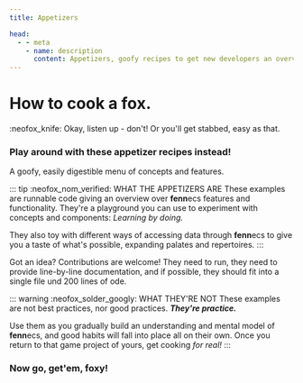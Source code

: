 ```yaml
---
title: Appetizers

head:
  - - meta
    - name: description
      content: Appetizers, goofy recipes to get new developers an overview over the features of the fennecs ECS!
---
```


# How to cook a fox.
:neofox_knife: Okay, listen up - don't! Or you'll get stabbed, easy as that.

### Play around with these appetizer recipes instead!
A goofy, easily digestible menu of concepts and features.

::: tip :neofox_nom_verified: WHAT THE APPETIZERS ARE
These examples are runnable code giving an overview over **fenn**ecs features and functionality.
They're a playground you can use to experiment with concepts and components: *Learning by doing.*

They also toy with different ways of accessing data through **fenn**ecs to give you a taste of what's possible, expanding palates and repertoires.
:::

Got an idea? Contributions are welcome! They need to run, they need to provide line-by-line documentation, and if possible, they should fit into a single file und 200 lines of ode.

::: warning :neofox_solder_googly: WHAT THEY'RE NOT
These examples are not best practices, nor good practices. _**They're practice.**_


Use them as you gradually build an understanding and mental model of **fenn**ecs, and good habits will fall into place all on their own. Once you return to that game project of yours, get cooking *for real!*
:::


### Now go, get'em, foxy!